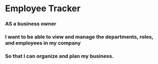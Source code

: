 # Employee Tracker

### AS a business owner
### I want to be able to view and manage the departments, roles, and employees in my company
### So that I can organize and plan my business.